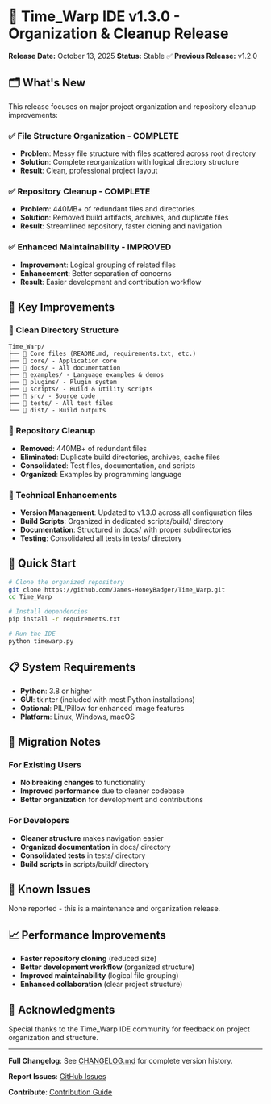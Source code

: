 # 🚀 Time_Warp IDE v1.3.0 - Organization & Cleanup Release

**Release Date:** October 13, 2025
**Status:** Stable ✅
**Previous Release:** v1.2.0

## 🗂️ What's New

This release focuses on major project organization and repository cleanup improvements:

### ✅ File Structure Organization - COMPLETE

- **Problem**: Messy file structure with files scattered across root directory
- **Solution**: Complete reorganization with logical directory structure
- **Result**: Clean, professional project layout

### ✅ Repository Cleanup - COMPLETE

- **Problem**: 440MB+ of redundant files and directories
- **Solution**: Removed build artifacts, archives, and duplicate files
- **Result**: Streamlined repository, faster cloning and navigation

### ✅ Enhanced Maintainability - IMPROVED

- **Improvement**: Logical grouping of related files
- **Enhancement**: Better separation of concerns
- **Result**: Easier development and contribution workflow

## 🎯 Key Improvements

### 📁 Clean Directory Structure

```text
Time_Warp/
├── 📄 Core files (README.md, requirements.txt, etc.)
├── 📁 core/ - Application core
├── 📁 docs/ - All documentation
├── 📁 examples/ - Language examples & demos
├── 📁 plugins/ - Plugin system
├── 📁 scripts/ - Build & utility scripts
├── 📁 src/ - Source code
├── 📁 tests/ - All test files
└── 📁 dist/ - Build outputs
```

### 🧹 Repository Cleanup

- **Removed**: 440MB+ of redundant files
- **Eliminated**: Duplicate build directories, archives, cache files
- **Consolidated**: Test files, documentation, and scripts
- **Organized**: Examples by programming language

### 🔧 Technical Enhancements

- **Version Management**: Updated to v1.3.0 across all configuration files
- **Build Scripts**: Organized in dedicated scripts/build/ directory
- **Documentation**: Structured in docs/ with proper subdirectories
- **Testing**: Consolidated all tests in tests/ directory

## 🚀 Quick Start

```bash
# Clone the organized repository
git clone https://github.com/James-HoneyBadger/Time_Warp.git
cd Time_Warp

# Install dependencies
pip install -r requirements.txt

# Run the IDE
python timewarp.py
```

## 📋 System Requirements

- **Python**: 3.8 or higher
- **GUI**: tkinter (included with most Python installations)
- **Optional**: PIL/Pillow for enhanced image features
- **Platform**: Linux, Windows, macOS

## 🔄 Migration Notes

### For Existing Users

- **No breaking changes** to functionality
- **Improved performance** due to cleaner codebase
- **Better organization** for development and contributions

### For Developers

- **Cleaner structure** makes navigation easier
- **Organized documentation** in docs/ directory
- **Consolidated tests** in tests/ directory
- **Build scripts** in scripts/build/ directory

## 🐛 Known Issues

None reported - this is a maintenance and organization release.

## 📈 Performance Improvements

- **Faster repository cloning** (reduced size)
- **Better development workflow** (organized structure)
- **Improved maintainability** (logical file grouping)
- **Enhanced collaboration** (clear project structure)

## 🙏 Acknowledgments

Special thanks to the Time_Warp IDE community for feedback on project organization and structure.

---

**Full Changelog**: See [CHANGELOG.md](../CHANGELOG.md) for complete version history.

**Report Issues**: [GitHub Issues](https://github.com/James-HoneyBadger/Time_Warp/issues)

**Contribute**: [Contribution Guide](../docs/CONTRIBUTING.md)
